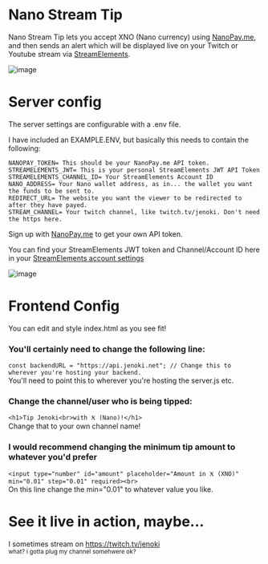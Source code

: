 # Nano Stream Tip

Nano Stream Tip lets you accept XNO (Nano currency) using [NanoPay.me](https://github.com/nanopay/nanopay.me), and then sends an alert which will be displayed live on your Twitch or Youtube stream via [StreamElements](https://streamelements.com).

![image](https://github.com/user-attachments/assets/2a699397-298d-480a-968c-0259708f5a1f)


# Server config
The server settings are configurable with a .env file.

I have included an EXAMPLE.ENV, but basically this needs to contain the following:

```
NANOPAY_TOKEN= This should be your NanoPay.me API token.
STREAMELEMENTS_JWT= This is your personal StreamElements JWT API Token
STREAMELEMENTS_CHANNEL_ID= Your StreamElements Account ID
NANO_ADDRESS= Your Nano wallet address, as in... the wallet you want the funds to be sent to.
REDIRECT_URL= The website you want the viewer to be redirected to after they have payed.
STREAM_CHANNEL= Your twitch channel, like twitch.tv/jenoki. Don't need the https here.
```

Sign up with [NanoPay.me](https://github.com/nanopay/nanopay.me) to get your own API token.

You can find your StreamElements JWT token and Channel/Account ID here in your [StreamElements account settings](https://streamelements.com/dashboard/account/channels)

![image](https://github.com/user-attachments/assets/da7d6662-10c9-42df-8aa8-6010986da84c)

# Frontend Config

You can edit and style index.html as you see fit!

### You'll certainly need to change the following line:<br>
`const backendURL = "https://api.jenoki.net"; // Change this to wherever you're hosting your backend.`
<br>You'll need to point this to wherever you're hosting the server.js etc.

### Change the channel/user who is being tipped:<br>
`<h1>Tip Jenoki<br>with Ӿ (Nano)!</h1>`
<br>Change that to your own channel name!

### I would recommend changing the minimum tip amount to whatever you'd prefer
`<input type="number" id="amount" placeholder="Amount in Ӿ (XNO)" min="0.01" step="0.01" required><br>`
<br>On this line change the min="0.01" to whatever value you like.

# See it live in action, maybe...
I sometimes stream on https://twitch.tv/jenoki
<br><sup>what? i gotta plug my channel somehwere ok?</sup>
